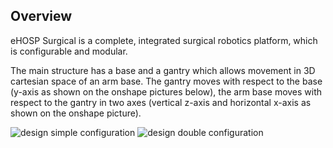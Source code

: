 ## Overview

eHOSP Surgical is a complete, integrated surgical robotics platform, which is configurable and modular.

The main structure has a base and a gantry which allows movement in 3D cartesian space of an arm base. The gantry moves with respect to the base (y-axis as shown on the onshape pictures below), the arm base moves with respect to the gantry in two axes (vertical z-axis and horizontal x-axis as shown on the onshape picture). 

![design simple configuration](https://cdn.hackaday.io/images/5443241524137602034.jpg)
![design double configuration](https://cdn.hackaday.io/images/3206591524137575317.jpg)